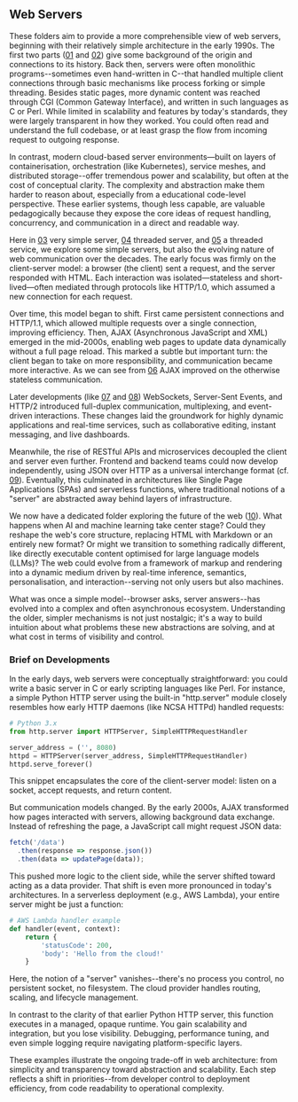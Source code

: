 
## Web Servers

These folders aim to provide a more comprehensible view of web servers, beginning with their relatively
simple architecture in the early 1990s. The first two parts ([01](./01/) and [02](./02/)) give some
background of the origin and connections to its history. Back then, servers were often monolithic
programs--sometimes even hand-written in C--that handled multiple client connections through basic
mechanisms like process forking or simple threading. Besides static pages, more dynamic content was
reached through CGI (Common Gateway Interface), and written in such languages as C or Perl. While
limited in scalability and features by today's standards, they were largely transparent in how they
worked. You could often read and understand the full codebase, or at least grasp the flow from
incoming request to outgoing response.

In contrast, modern cloud-based server environments—built on layers of containerisation, orchestration
(like Kubernetes), service meshes, and distributed storage--offer tremendous power and scalability, but
often at the cost of conceptual clarity. The complexity and abstraction make them harder to reason about,
especially from a educational code-level perspective. These earlier systems, though less capable, are
valuable pedagogically because they expose the core ideas of request handling, concurrency, and communication
in a direct and readable way.

Here in [03](./03/) very simple server, [04](./04/) threaded server, and [05](./05/) a threaded service, we
explore some simple servers, but also the evolving nature of web communication over the decades.
The early focus was firmly on the client-server model: a browser (the client) sent a request, and the server
responded with HTML. Each interaction was isolated—stateless and short-lived—often mediated through
protocols like HTTP/1.0, which assumed a new connection for each request.

Over time, this model began to shift. First came persistent connections and HTTP/1.1, which allowed multiple
requests over a single connection, improving efficiency. Then, AJAX (Asynchronous JavaScript and XML)
emerged in the mid-2000s, enabling web pages to update data dynamically without a full page reload. This
marked a subtle but important turn: the client began to take on more responsibility, and communication
became more interactive. As we can see from [06](./06/) AJAX improved on the otherwise stateless communication.

Later developments (like [07](./07/) and [08](./08/)) WebSockets, Server-Sent Events, and
HTTP/2 introduced full-duplex communication, multiplexing, and event-driven interactions. These changes
laid the groundwork for highly dynamic applications and real-time services, such as collaborative editing,
instant messaging, and live dashboards.

Meanwhile, the rise of RESTful APIs and microservices decoupled the client and server even further.
Frontend and backend teams could now develop independently, using JSON over HTTP as a universal interchange
format (cf. [09](./09/)). Eventually, this culminated in architectures like Single Page Applications
(SPAs) and serverless functions, where traditional notions of a "server" are abstracted away behind
layers of infrastructure.

We now have a dedicated folder exploring the future of the web ([10](./10/)). What happens when AI and
machine learning take center stage? Could they reshape the web's core structure, replacing HTML with
Markdown or an entirely new format? Or might we transition to something radically different, like directly
executable content optimised for large language models (LLMs)? The web could evolve from a framework
of markup and rendering into a dynamic medium driven by real-time inference, semantics, personalisation,
and interaction--serving not only users but also machines.

What was once a simple model--browser asks, server answers--has evolved into a complex and often asynchronous
ecosystem. Understanding the older, simpler mechanisms is not just nostalgic; it's a way to build intuition
about what problems these new abstractions are solving, and at what cost in terms of visibility and control.


### Brief on Developments

In the early days, web servers were conceptually straightforward: you could write a basic server in C or
early scripting languages like Perl. For instance, a simple Python HTTP server using the built-in
"http.server" module closely resembles how early HTTP daemons (like NCSA HTTPd) handled requests:

```python
# Python 3.x
from http.server import HTTPServer, SimpleHTTPRequestHandler

server_address = ('', 8080)
httpd = HTTPServer(server_address, SimpleHTTPRequestHandler)
httpd.serve_forever()
```

This snippet encapsulates the core of the client-server model: listen on a socket, accept requests,
and return content.

But communication models changed. By the early 2000s, AJAX transformed how pages interacted with
servers, allowing background data exchange. Instead of refreshing the page, a JavaScript call might
request JSON data:

```javascript
fetch('/data')
  .then(response => response.json())
  .then(data => updatePage(data));
```

This pushed more logic to the client side, while the server shifted toward acting as a data provider.
That shift is even more pronounced in today's architectures. In a serverless deployment (e.g., AWS Lambda),
your entire server might be just a function:

```python
# AWS Lambda handler example
def handler(event, context):
    return {
        'statusCode': 200,
        'body': 'Hello from the cloud!'
    }
```

Here, the notion of a "server" vanishes--there's no process you control, no persistent socket, no filesystem.
The cloud provider handles routing, scaling, and lifecycle management.

In contrast to the clarity of that earlier Python HTTP server, this function executes in a managed, opaque
runtime. You gain scalability and integration, but you lose visibility. Debugging, performance tuning, and
even simple logging require navigating platform-specific layers.

These examples illustrate the ongoing trade-off in web architecture: from simplicity and transparency toward
abstraction and scalability. Each step reflects a shift in priorities--from developer control to deployment
efficiency, from code readability to operational complexity.

